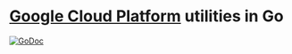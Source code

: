 # [Google Cloud Platform](https://cloud.google.com/) utilities in Go

[![GoDoc](https://godoc.org/github.com/ncruces/go-gcp?status.svg)](https://godoc.org/github.com/ncruces/go-gcp)
